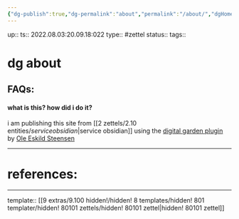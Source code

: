 ```yaml
---
{"dg-publish":true,"dg-permalink":"about","permalink":"/about/","dgHomeLink":true,"dgPassFrontmatter":false}
---
```


up:: 
ts:: 2022.08.03:20.09.18:022
type:: #zettel
status:: 
tags:: 

# dg about



## FAQs:

#### what is this? how did i do it?
i am publishing this site from [[2 zettels/2.10 entities/$service obsidian|$service obsidian]] using the [digital garden plugin](https://github.com/oleeskild/obsidian-digital-garden) by [Ole Eskild Steensen](https://ole.dev/)


---
# references:



---
template:: [[9 extras/9.100 hidden!/hidden! 8 templates/hidden! 801 templater/hidden! 80101 zettels/hidden! 80101 zettel|hidden! 80101 zettel]]
